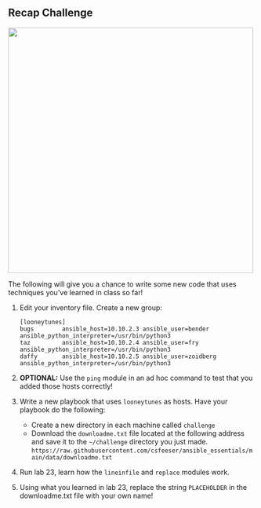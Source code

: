 ## Recap Challenge

<img src="https://i.imgflip.com/5a2dle.jpg" width="500"/>

The following will give you a chance to write some new code that uses techniques you've learned in class so far!

1. Edit your inventory file. Create a new group:

    ```
    [looneytunes]
    bugs        ansible_host=10.10.2.3 ansible_user=bender ansible_python_interpreter=/usr/bin/python3
    taz         ansible_host=10.10.2.4 ansible_user=fry ansible_python_interpreter=/usr/bin/python3
    daffy       ansible_host=10.10.2.5 ansible_user=zoidberg ansible_python_interpreter=/usr/bin/python3
    ```
    
0. **OPTIONAL:** Use the `ping` module in an ad hoc command to test that you added those hosts correctly!

0. Write a new playbook that uses `looneytunes` as hosts. Have your playbook do the following:
    - Create a new directory in each machine called `challenge`
    - Download the `downloadme.txt` file located at the following address and save it to the `~/challenge` directory you just made.
      `https://raw.githubusercontent.com/csfeeser/ansible_essentials/main/data/downloadme.txt`

0. Run lab 23, learn how the `lineinfile` and `replace` modules work.

0. Using what you learned in lab 23, replace the string `PLACEHOLDER` in the downloadme.txt file with your own name!


